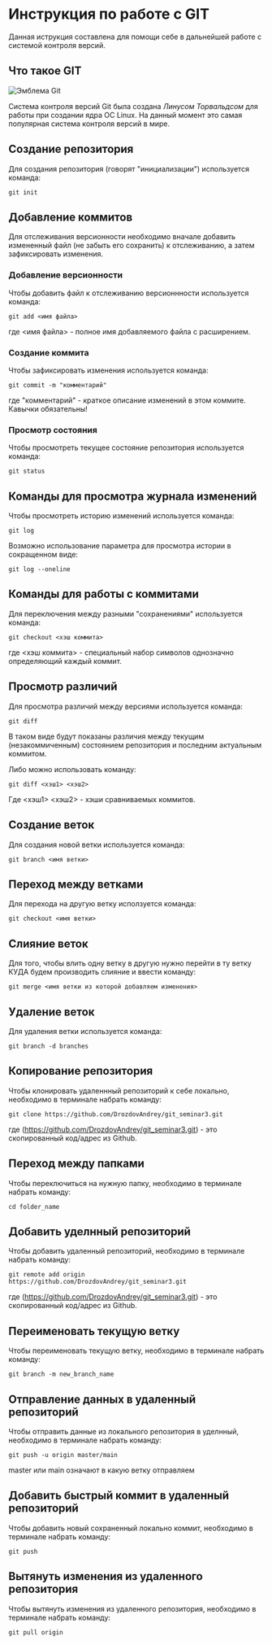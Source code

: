 # **Инструкция по работе с GIT**

Данная иструкция составлена для помощи себе в дальнейшей работе с системой контроля версий.

## Что такое GIT

![Эмблема Git](git.JPG)

Система контроля версий Git была создана *Линусом Торвальдсом* для работы при создании ядра ОС Linux. На данный момент это самая популярная система контроля версий в мире.

## Создание репозитория

Для создания репозитория (говорят "инициализации") используется команда:

    git init

## Добавление коммитов

Для отслеживания версионности необходимо вначале добавить измененный файл (не забыть его сохранить) к отслеживанию, а затем зафиксировать изменения.

### Добавление версионности

Чтобы добавить файл к отслеживанию версионнности используется команда:

    git add <имя файла>

где <имя файла> - полное имя добавляемого файла с расширением.

### Создание коммита

Чтобы зафиксировать изменения используется команда:

    git commit -m "комментарий"

где "комментарий" - краткое описание изменений в этом коммите. Кавычки обязательны!

### Просмотр состояния

Чтобы просмотреть текущее состояние репозитория используется команда:

    git status

## Команды для просмотра журнала изменений

Чтобы просмотреть историю изменений используется команда:

    git log

Возможно использование параметра для просмотра истории в сокращенном виде:

    git log --oneline

## Команды для работы с коммитами

Для переключения между разными "сохранениями" используется команда:

    git checkout <хэш коммита>

где <хэш коммита> - специальный набор символов однозначно определяющий каждый коммит.

## Просмотр различий

Для просмотра различий между версиями используется команда:

    git diff

В таком виде будут показаны различия между текущим (незакоммиченным) состоянием репозитория и последним актуальным коммитом.

Либо можно использовать команду:

    git diff <хэш1> <хэш2>

Где <хэш1> <хэш2> - хэши сравниваемых коммитов.

## Создание веток

Для создания новой ветки используется команда:

    git branch <имя ветки>

## Переход между ветками

Для перехода на другую ветку исползуется команда:

    git checkout <имя ветки>

## Слияние веток

Для того, чтобы влить одну ветку в другую нужно перейти в ту ветку КУДА будем производить слияние и ввести команду:

    git merge <имя ветки из которой добавляем изменения>

## Удаление веток

Для удаления ветки используется команда:
    
    git branch -d branches


## Копирование репозитория

Чтобы клонировать удаленнный репозиторий к себе локально, необходимо в терминале набрать команду:

    git clone https://github.com/DrozdovAndrey/git_seminar3.git

где (https://github.com/DrozdovAndrey/git_seminar3.git) - это скопированный код/адрес из Github.

## Переход между папками 

Чтобы переключиться на нужную папку, необходимо в терминале набрать команду:

    cd folder_name

## Добавить уделнный репозиторий

Чтобы добавить удаленный репозиторий, необходимо в терминале набрать команду:

    git remote add origin https://github.com/DrozdovAndrey/git_seminar3.git

где (https://github.com/DrozdovAndrey/git_seminar3.git) - это скопированный код/адрес из Github.

## Переименовать текущую ветку

Чтобы переименовать текущую ветку, необходимо в терминале набрать команду:

    git branch -m new_branch_name

## Отправление данных в удаленный репозиторий

Чтобы отправить данные из локального репозитория в уделнный, необходимо в терминале набрать команду:

    git push -u origin master/main

master или main означают в какую ветку отправляем

## Добавить быстрый коммит в удаленный репозиторий

Чтобы добавить новый сохраненный локально коммит, необходимо в терминале набрать команду:

    git push

## Вытянуть изменения из удаленного репозитория

Чтобы вытянуть изменения из удаленного репозитория, необходимо в терминале набрать команду:

    git pull origin





